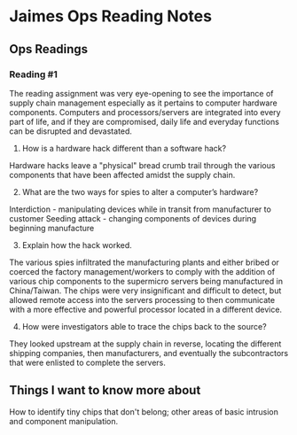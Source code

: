 # Jaimes Ops Reading Notes

## Ops Readings

### Reading #1

The reading assignment was very eye-opening to see the importance of supply chain management especially as it pertains to computer hardware components.  Computers and processors/servers are integrated into every part of life, and if they are compromised, daily life and everyday functions can be disrupted and devastated.

1. How is a hardware hack different than a software hack?

Hardware hacks leave a "physical" bread crumb trail through the various components that have been affected amidst the supply chain.
   
2. What are the two ways for spies to alter a computer’s hardware?

Interdiction - manipulating devices while in transit from manufacturer to customer
Seeding attack - changing components of devices during beginning manufacture

3. Explain how the hack worked.

The various spies infiltrated the manufacturing plants and either bribed or coerced the factory management/workers to comply with the addition of various chip components to the supermicro servers being manufactured in China/Taiwan. The chips were very insignificant and difficult to detect, but allowed remote access into the servers processing to then communicate with a more effective and powerful processor located in a different device.

4. How were investigators able to trace the chips back to the source?

They looked upstream at the supply chain in reverse, locating the different shipping companies, then manufacturers, and eventually the subcontractors that were enlisted to complete the servers.

## Things I want to know more about

How to identify tiny chips that don't belong; other areas of basic intrusion and component manipulation.
